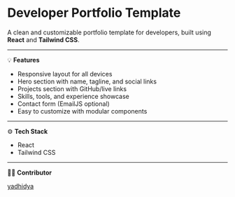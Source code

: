 # Developer Portfolio Template

A clean and customizable portfolio template for developers, built using **React** and **Tailwind CSS**.

---

💡 **Features**

- Responsive layout for all devices  
- Hero section with name, tagline, and social links  
- Projects section with GitHub/live links  
- Skills, tools, and experience showcase  
- Contact form (EmailJS optional)  
- Easy to customize with modular components

---

⚙️ **Tech Stack**

- React  
- Tailwind CSS  


---

👨‍💻 **Contributor**

[yadhidya](https://github.com/yadhidya)
